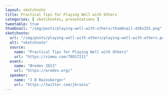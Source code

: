 ```yaml
---
layout: sketchnote
title: Practical Tips for Playing Well with Others
categories: [ sketchnotes, presentations ]
tweetable: true
thumbnail: "/img/posts/playing-well-with-others/thumbnail-420x255.png"
sketchnote:
  url: "/img/posts/playing-well-with-others/playing-well-with-others.png"
  alt: "sketchnote"
  source:
    name: "Practical Tips for Playing Well with Others"
    url: "https://vimeo.com/78917211"
  event:
    name: "Øredev 2013"
    url: "https://oredev.org/"
  speaker:
    name: "J B Rainsberger"
    url: "https://twitter.com/jbrains"
---
```

